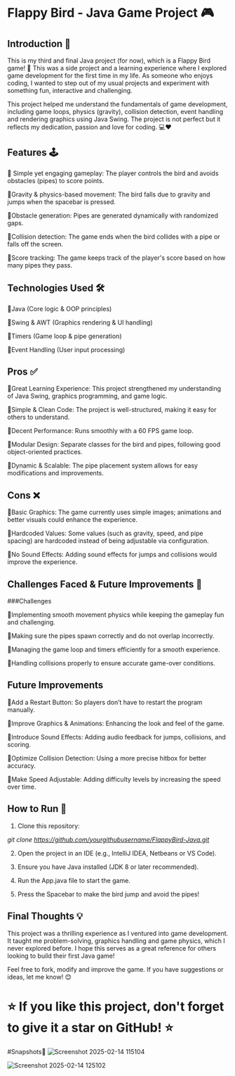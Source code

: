 # Flappy Bird - Java Game Project 🎮

## Introduction 🚀

This is my third and final Java project (for now), which is a Flappy Bird game! 🚀 This was a side project and a learning experience where I explored game development for the first time in my life. As someone who enjoys coding, I wanted to step out of my usual projects and experiment with something fun, interactive and challenging.

This project helped me understand the fundamentals of game development, including game loops, physics (gravity), collision detection, event handling and rendering graphics using Java Swing. The project is not perfect but it reflects my dedication, passion and love for coding. 💻❤️

## Features 🕹️

💠 Simple yet engaging gameplay: The player controls the bird and avoids obstacles (pipes) to score points.

💠Gravity & physics-based movement: The bird falls due to gravity and jumps when the spacebar is pressed.

💠Obstacle generation: Pipes are generated dynamically with randomized gaps.

💠Collision detection: The game ends when the bird collides with a pipe or falls off the screen.

💠Score tracking: The game keeps track of the player's score based on how many pipes they pass.

## Technologies Used 🛠️

💠Java (Core logic & OOP principles)

💠Swing & AWT (Graphics rendering & UI handling)

💠Timers (Game loop & pipe generation)

💠Event Handling (User input processing)

## Pros ✅

💠Great Learning Experience: This project strengthened my understanding of Java Swing, graphics programming, and game logic.

💠Simple & Clean Code: The project is well-structured, making it easy for others to understand.

💠Decent Performance: Runs smoothly with a 60 FPS game loop.

💠Modular Design: Separate classes for the bird and pipes, following good object-oriented practices.

💠Dynamic & Scalable: The pipe placement system allows for easy modifications and improvements.

## Cons ❌

💠Basic Graphics: The game currently uses simple images; animations and better visuals could enhance the experience.

💠Hardcoded Values: Some values (such as gravity, speed, and pipe spacing) are hardcoded instead of being adjustable via configuration.

💠No Sound Effects: Adding sound effects for jumps and collisions would improve the experience.

## Challenges Faced & Future Improvements 🔧

###Challenges

💠Implementing smooth movement physics while keeping the gameplay fun and challenging.

💠Making sure the pipes spawn correctly and do not overlap incorrectly.

💠Managing the game loop and timers efficiently for a smooth experience.

💠Handling collisions properly to ensure accurate game-over conditions.

## Future Improvements

💠Add a Restart Button: So players don’t have to restart the program manually.

💠Improve Graphics & Animations: Enhancing the look and feel of the game.

💠Introduce Sound Effects: Adding audio feedback for jumps, collisions, and scoring.

💠Optimize Collision Detection: Using a more precise hitbox for better accuracy.

💠Make Speed Adjustable: Adding difficulty levels by increasing the speed over time.

## How to Run 🚀

1. Clone this repository:

 *git clone https://github.com/yourgithubusername/FlappyBird-Java.git*

2. Open the project in an IDE (e.g., IntelliJ IDEA, Netbeans or VS Code).

3. Ensure you have Java installed (JDK 8 or later recommended).

4. Run the App.java file to start the game.

5. Press the Spacebar to make the bird jump and avoid the pipes!

## Final Thoughts 💡

This project was a thrilling experience as I ventured into game development. It taught me problem-solving, graphics handling and game physics, which I never explored before. I hope this serves as a great reference for others looking to build their first Java game!

Feel free to fork, modify and improve the game. If you have suggestions or ideas, let me know! 😊

# ⭐ If you like this project, don't forget to give it a star on GitHub! ⭐

#Snapshots🎨
![Screenshot 2025-02-14 115104](https://github.com/user-attachments/assets/d9738a43-8b94-4d1c-8f8a-359d94b40887)

![Screenshot 2025-02-14 125102](https://github.com/user-attachments/assets/ef9664cb-a827-4a9c-90a4-aec119fee0a8)
